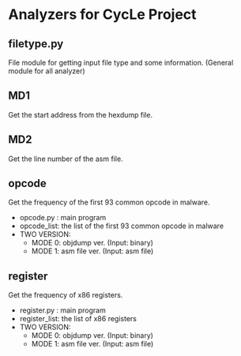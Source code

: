 # Analyzers for CycLe Project
## filetype.py
File module for getting input file type and some information. (General module for all analyzer)

## MD1
Get the start address from the hexdump file.

## MD2
Get the line number of the asm file.

## opcode
Get the frequency of the first 93 common opcode in malware.
- opcode.py  : main program
- opcode_list: the list of the first 93 common opcode in malware
- TWO VERSION:
  + MODE 0: objdump ver.  (Input: binary)
  + MODE 1: asm file ver. (Input: asm file)

## register
Get the frequency of x86 registers.
- register.py  : main program
- register_list: the list of x86 registers
- TWO VERSION:
  + MODE 0: objdump ver.  (Input: binary)
  + MODE 1: asm file ver. (Input: asm file)
